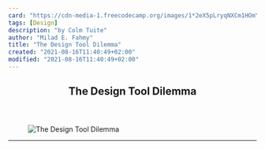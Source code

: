```yaml
---
card: "https://cdn-media-1.freecodecamp.org/images/1*2eX5pLryqNXCm1HOmY0c6Q.png"
tags: [Design]
description: "by Colm Tuite"
author: "Milad E. Fahmy"
title: "The Design Tool Dilemma"
created: "2021-08-16T11:40:49+02:00"
modified: "2021-08-16T11:40:49+02:00"
---
```

<div class="site-wrapper">
<main id="site-main" class="site-main outer">
<div class="inner">
<article class="post-full post tag-design tag-ux tag-technology tag-tech tag-collaboration ">
<header class="post-full-header">
<h1 class="post-full-title">The Design Tool Dilemma</h1>
</header>
<figure class="post-full-image">
<picture>
<source media="(max-width: 700px)" sizes="1px" srcset="data:image/gif;base64,R0lGODlhAQABAIAAAAAAAP///yH5BAEAAAAALAAAAAABAAEAAAIBRAA7 1w">
<source media="(min-width: 701px)" sizes="(max-width: 800px) 400px,
(max-width: 1170px) 700px,
1400px" srcset="https://cdn-media-1.freecodecamp.org/images/1*2eX5pLryqNXCm1HOmY0c6Q.png 300w,
https://cdn-media-1.freecodecamp.org/images/1*2eX5pLryqNXCm1HOmY0c6Q.png 600w,
https://cdn-media-1.freecodecamp.org/images/1*2eX5pLryqNXCm1HOmY0c6Q.png 1000w,
https://cdn-media-1.freecodecamp.org/images/1*2eX5pLryqNXCm1HOmY0c6Q.png 2000w">
<img onerror="this.style.display='none'" src="https://cdn-media-1.freecodecamp.org/images/1*2eX5pLryqNXCm1HOmY0c6Q.png" alt="The Design Tool Dilemma">
</picture>
</figure>
<section class="post-full-content">
<div class="post-content medium-migrated-article">
</div>
<hr>
</section>
</article>
</div>
</main>
</div>
<!-- Google Tag Manager (noscript) -->
<!-- End Google Tag Manager (noscript) -->
